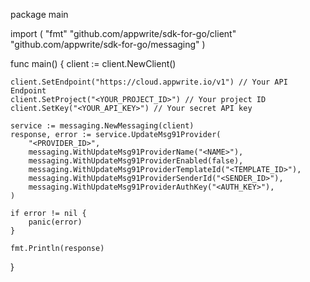 package main

import (
    "fmt"
    "github.com/appwrite/sdk-for-go/client"
    "github.com/appwrite/sdk-for-go/messaging"
)

func main() {
    client := client.NewClient()

    client.SetEndpoint("https://cloud.appwrite.io/v1") // Your API Endpoint
    client.SetProject("<YOUR_PROJECT_ID>") // Your project ID
    client.SetKey("<YOUR_API_KEY>") // Your secret API key

    service := messaging.NewMessaging(client)
    response, error := service.UpdateMsg91Provider(
        "<PROVIDER_ID>",
        messaging.WithUpdateMsg91ProviderName("<NAME>"),
        messaging.WithUpdateMsg91ProviderEnabled(false),
        messaging.WithUpdateMsg91ProviderTemplateId("<TEMPLATE_ID>"),
        messaging.WithUpdateMsg91ProviderSenderId("<SENDER_ID>"),
        messaging.WithUpdateMsg91ProviderAuthKey("<AUTH_KEY>"),
    )

    if error != nil {
        panic(error)
    }

    fmt.Println(response)
}
